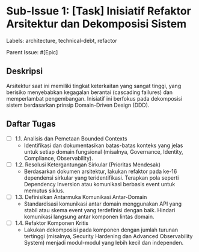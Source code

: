 # Sub-Issue 1: [Task] Inisiatif Refaktor Arsitektur dan Dekomposisi Sistem

Labels: architecture, technical-debt, refactor

Parent Issue: #[Epic]

## Deskripsi

Arsitektur saat ini memiliki tingkat keterkaitan yang sangat tinggi, yang berisiko menyebabkan kegagalan berantai (cascading failures) dan memperlambat pengembangan. Inisiatif ini berfokus pada dekomposisi sistem berdasarkan prinsip Domain-Driven Design (DDD).

## Daftar Tugas

- [ ] 1.1. Analisis dan Pemetaan Bounded Contexts
  - Identifikasi dan dokumentasikan batas-batas konteks yang jelas untuk setiap domain fungsional (misalnya, Governance, Identity, Compliance, Observability).
- [ ] 1.2. Resolusi Ketergantungan Sirkular (Prioritas Mendesak)
  - Berdasarkan dokumen arsitektur, lakukan refaktor pada ke-16 dependensi sirkular yang teridentifikasi. Terapkan pola seperti Dependency Inversion atau komunikasi berbasis event untuk memutus siklus.
- [ ] 1.3. Definisikan Antarmuka Komunikasi Antar-Domain
  - Standardisasi komunikasi antar domain menggunakan API yang stabil atau skema event yang terdefinisi dengan baik. Hindari komunikasi langsung antar komponen lintas domain.
- [ ] 1.4. Refaktor Komponen Kritis
  - Lakukan dekomposisi pada komponen dengan jumlah turunan tertinggi (misalnya, Security Hardening dan Advanced Observability System) menjadi modul-modul yang lebih kecil dan independen.
